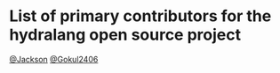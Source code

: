 # List of primary contributors for the hydralang open source project
[@Jackson](https://github.com/jacks0n9)
[@Gokul2406](https://github.com/Gokul2406)
